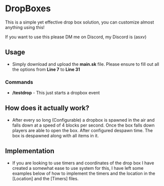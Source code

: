 # DropBoxes

This is a simple yet effective drop box solution, you can customize almost anything using this!

If you want to use this please DM me on Discord, my Discord is (asxv)


## Usage 
- Simply download and upload the **main.sk** file. Please ensure to fill out all the options from **Line 7** to **Line 31**
### Commands
- **/testdrop** - This just starts a dropbox event
## How does it actually work?
- After every so long (Configurable) a dropbox is spawned in the air and falls down at a speed of 4 blocks per second. Once the box falls down players are able to open the box. After configured despawn time. The box is despawned along with all items in it.
## Implementation
- If you are looking to use timers and coordinates of the drop box I have created a somewhat ease to use system for this, I have left some examples below of how to implement the timers and the location in the [Location] and the [Timers] files.
